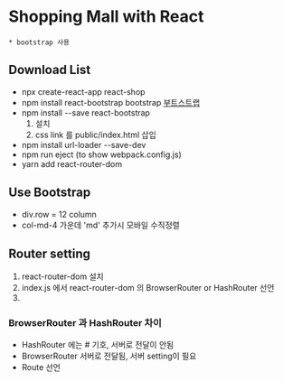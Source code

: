# Shopping Mall with React

```
* bootstrap 사용
```

## Download List
* npx create-react-app react-shop
* npm install react-bootstrap bootstrap [부트스트랩](https://react-bootstrap.github.io/getting-started/introduction)
* npm install --save react-bootstrap
  1. 설치
  2. css link 를 public/index.html 삽입
* npm install url-loader --save-dev
* npm run eject (to show webpack.config.js)
* yarn add react-router-dom

## Use Bootstrap
* div.row = 12 column
* col-md-4 가운데 'md' 추가시 모바일 수직정렬

## Router setting
1. react-router-dom 설치
2. index.js 에서 react-router-dom 의 BrowserRouter or HashRouter 선언
3. 
### BrowserRouter 과 HashRouter 차이
* HashRouter 에는 # 기호, 서버로 전달이 안됨
* BrowserRouter 서버로 전달됨, 서버 setting이 필요
* Route 선언 <Route path="/" component={} >

